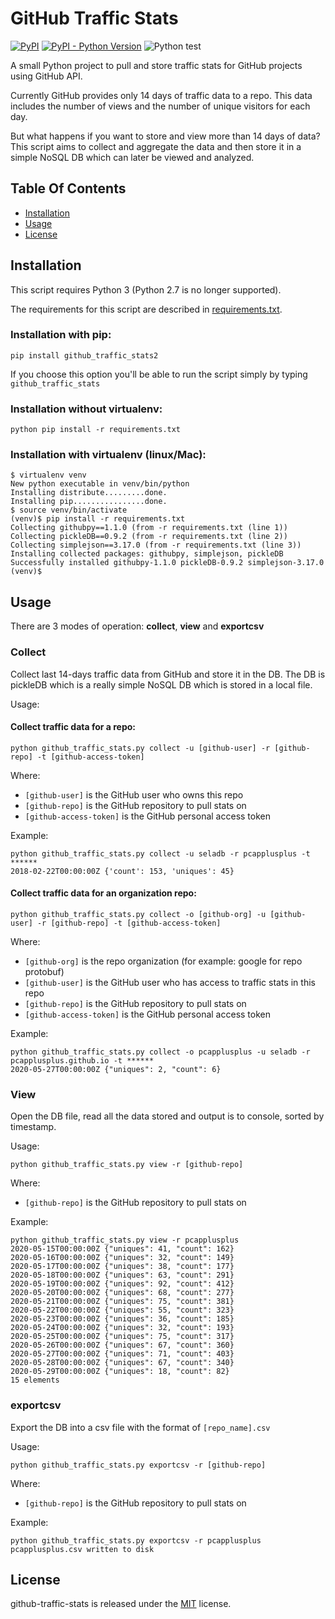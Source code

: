 # GitHub Traffic Stats

[![PyPI](https://img.shields.io/pypi/v/github-traffic-stats2)](https://pypi.org/project/github-traffic-stats2/)
[![PyPI - Python Version](https://img.shields.io/pypi/pyversions/github-traffic-stats2)](https://www.python.org/download/releases/3.0/)
![Python test](https://github.com/seladb/github-traffic-stats/workflows/Python%20test/badge.svg)

A small Python project to pull and store traffic stats for GitHub projects using GitHub API.

Currently GitHub provides only 14 days of traffic data to a repo. This data includes the number of views and the number of unique visitors for each day. 

But what happens if you want to store and view more than 14 days of data?
This script aims to collect and aggregate the data and then store it in a simple NoSQL DB which can later be viewed and analyzed.


## Table Of Contents

- [Installation](#installation)
- [Usage](#usage)
- [License](#license)

## Installation ##

This script requires Python 3 (Python 2.7 is no longer supported).

The requirements for this script are described in [requirements.txt](https://github.com/seladb/github-traffic-stats/blob/master/requirements.txt).

### Installation with pip: ###
```
pip install github_traffic_stats2
```
If you choose this option you'll be able to run the script simply by typing `github_traffic_stats`

### Installation without virtualenv: ###
```
python pip install -r requirements.txt
```

### Installation with virtualenv (linux/Mac): ###
```
$ virtualenv venv
New python executable in venv/bin/python
Installing distribute.........done.
Installing pip................done.
$ source venv/bin/activate
(venv)$ pip install -r requirements.txt
Collecting githubpy==1.1.0 (from -r requirements.txt (line 1))
Collecting pickleDB==0.9.2 (from -r requirements.txt (line 2))
Collecting simplejson==3.17.0 (from -r requirements.txt (line 3))
Installing collected packages: githubpy, simplejson, pickleDB
Successfully installed githubpy-1.1.0 pickleDB-0.9.2 simplejson-3.17.0
(venv)$
```

## Usage ##

There are 3 modes of operation: **collect**, **view** and **exportcsv**

### Collect ###

Collect last 14-days traffic data from GitHub and store it in the DB. The DB is pickleDB which is a really simple NoSQL DB which is stored in a local file.

Usage:

#### Collect traffic data for a repo: ####

`python github_traffic_stats.py collect -u [github-user] -r [github-repo] -t [github-access-token]`

Where:
 - `[github-user]` is the GitHub user who owns this repo
 - `[github-repo]` is the GitHub repository to pull stats on
 - `[github-access-token]` is the GitHub personal access token

Example:

```
python github_traffic_stats.py collect -u seladb -r pcapplusplus -t ******
2018-02-22T00:00:00Z {'count': 153, 'uniques': 45}
```

#### Collect traffic data for an organization repo: ####

`python github_traffic_stats.py collect -o [github-org] -u [github-user] -r [github-repo] -t [github-access-token]`

Where:
 - `[github-org]` is the repo organization (for example: google for repo protobuf)
 - `[github-user]` is the GitHub user who has access to traffic stats in this repo
 - `[github-repo]` is the GitHub repository to pull stats on
 - `[github-access-token]` is the GitHub personal access token

Example:

```
python github_traffic_stats.py collect -o pcapplusplus -u seladb -r pcapplusplus.github.io -t ******
2020-05-27T00:00:00Z {"uniques": 2, "count": 6}
```

### View ###
 
 Open the DB file, read all the data stored and output is to console, sorted by timestamp.
 
 Usage:
 
 `python github_traffic_stats.py view -r [github-repo]`
 
 Where:
 - `[github-repo]` is the GitHub repository to pull stats on

Example:
```
python github_traffic_stats.py view -r pcapplusplus
2020-05-15T00:00:00Z {"uniques": 41, "count": 162}
2020-05-16T00:00:00Z {"uniques": 32, "count": 149}
2020-05-17T00:00:00Z {"uniques": 38, "count": 177}
2020-05-18T00:00:00Z {"uniques": 63, "count": 291}
2020-05-19T00:00:00Z {"uniques": 92, "count": 412}
2020-05-20T00:00:00Z {"uniques": 68, "count": 277}
2020-05-21T00:00:00Z {"uniques": 75, "count": 381}
2020-05-22T00:00:00Z {"uniques": 55, "count": 323}
2020-05-23T00:00:00Z {"uniques": 36, "count": 185}
2020-05-24T00:00:00Z {"uniques": 32, "count": 193}
2020-05-25T00:00:00Z {"uniques": 75, "count": 317}
2020-05-26T00:00:00Z {"uniques": 67, "count": 360}
2020-05-27T00:00:00Z {"uniques": 71, "count": 403}
2020-05-28T00:00:00Z {"uniques": 67, "count": 340}
2020-05-29T00:00:00Z {"uniques": 18, "count": 82}
15 elements
```

### exportcsv ###

Export the DB into a csv file with the format of `[repo_name].csv`

Usage:
 
 `python github_traffic_stats.py exportcsv -r [github-repo]`
 
 Where:
 - `[github-repo]` is the GitHub repository to pull stats on

Example:
```
python github_traffic_stats.py exportcsv -r pcapplusplus
pcapplusplus.csv written to disk
```

## License

github-traffic-stats is released under the [MIT](https://en.wikipedia.org/wiki/MIT_License) license.